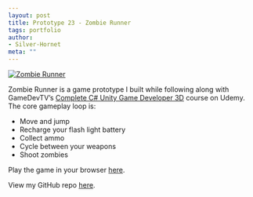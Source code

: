 ```yaml
---
layout: post
title: Prototype 23 - Zombie Runner
tags: portfolio
author:
- Silver-Hornet
meta: ""
---
```


[![Zombie Runner]({{site.url}}/zombie-runner.png)](https://play.unity.com/mg/other/gamedevtv-s-zombie-runner)

Zombie Runner is a game prototype I built while following along with GameDevTV’s [Complete C# Unity Game Developer 3D](https://www.udemy.com/course/unitycourse2/) course on Udemy. The core gameplay loop is:

- Move and jump
- Recharge your flash light battery
- Collect ammo
- Cycle between your weapons
- Shoot zombies

Play the game in your browser [here](https://play.unity.com/mg/other/gamedevtv-s-zombie-runner).

View my GitHub repo [here](https://github.com/silver-hornet/gamedevtv-zombie-runner).